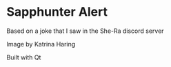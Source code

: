 # Sapphunter Alert

Based on a joke that I saw in the She-Ra discord server

Image by Katrina Haring

Built with Qt
